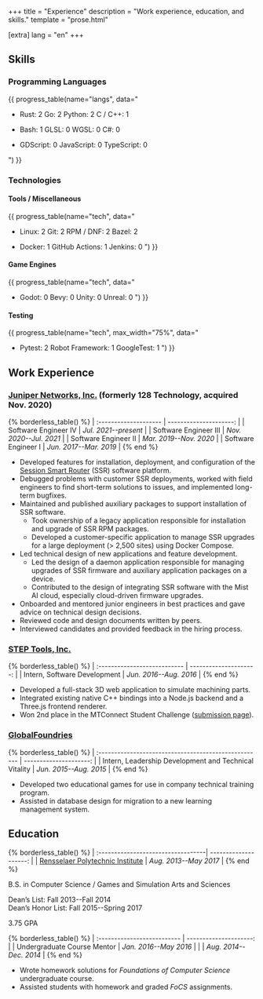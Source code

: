 +++
title = "Experience"
description = "Work experience, education, and skills."
template = "prose.html"

[extra]
lang = "en"
+++
<!-- markdownlint-disable no-trailing-punctuation -->

## Skills

### Programming Languages

{{ progress_table(name="langs", data="

- Rust: 2
  Go: 2
  Python: 2
  C / C++: 1

- Bash: 1
  GLSL: 0
  WGSL: 0
  C#: 0

- GDScript: 0
  JavaScript: 0
  TypeScript: 0

") }}

### Technologies

#### Tools / Miscellaneous

{{ progress_table(name="tech", data="

- Linux: 2
  Git: 2
  RPM / DNF: 2
  Bazel: 2

- Docker: 1
  GitHub Actions: 1
  Jenkins: 0
") }}

#### Game Engines

{{ progress_table(name="tech", data="

- Godot: 0
  Bevy: 0
  Unity: 0
  Unreal: 0
") }}

#### Testing

{{ progress_table(name="tech", max_width="75%", data="

- Pytest: 2
  Robot Framework: 1
  GoogleTest: 1
") }}

## Work Experience

### [Juniper Networks, Inc.](https://www.juniper.net/) (formerly 128 Technology, acquired Nov. 2020)

{% borderless_table() %}
| :-------------------- | ---------------------: |
| Software Engineer IV  | _Jul. 2021--present_   |
| Software Engineer III | _Nov. 2020--Jul. 2021_ |
| Software Engineer II  | _Mar. 2019--Nov. 2020_ |
| Software Engineer I   | _Jun. 2017--Mar. 2019_ |
{% end %}

- Developed features for installation, deployment, and configuration of the
  [Session Smart Router](https://www.juniper.net/us/en/products/routers/session-smart-router.html)
  (SSR) software platform.
- Debugged problems with customer SSR deployments, worked with field engineers
  to find short-term solutions to issues, and implemented long-term bugfixes.
- Maintained and published auxiliary packages to support installation of SSR software.
  - Took ownership of a legacy application responsible for installation and
    upgrade of SSR RPM packages.
  - Developed a customer-specific application to manage SSR upgrades for
    a large deployment (> 2,500 sites) using Docker Compose.
- Led technical design of new applications and feature development.
  - Led the design of a daemon application responsible for managing upgrades of
    SSR firmware and auxiliary application packages on a device.
  - Contributed to the design of integrating SSR software with the Mist AI cloud,
    especially cloud-driven firmware upgrades.
- Onboarded and mentored junior engineers in best practices and gave advice on
  technical design decisions.
- Reviewed code and design documents written by peers.
- Interviewed candidates and provided feedback in the hiring process.

### [STEP Tools, Inc.](https://www.steptools.com/)

{% borderless_table() %}
| :--------------------------- | ---------------------: |
| Intern, Software Development | _Jun. 2016--Aug. 2016_ |
{% end %}

- Developed a full-stack 3D web application to simulate machining parts.
- Integrated existing native C++ bindings into a Node.js backend and a Three.js
  frontend renderer.
- Won 2nd place in the MTConnect Student Challenge
  ([submission page](https://devpost.com/software/nc-js)).

### [GlobalFoundries](https://gf.com/)

{% borderless_table() %}
| :---------------------------------------------------- | ---------------------: |
| Intern, Leadership Development and Technical Vitality | _Jun. 2015--Aug. 2015_ |
{% end %}

- Developed two educational games for use in company technical training program.
- Assisted in database design for migration to a new learning management system.

## Education

{% borderless_table() %}
| :----------------------------------|  --------------------: |
| [Rensselaer Polytechnic Institute] |  _Aug. 2013--May 2017_ |
{% end %}

B.S. in Computer Science / Games and Simulation Arts and Sciences

Dean’s List: Fall 2013--Fall 2014
<br/>
Dean’s Honor List: Fall 2015--Spring 2017

3.75 GPA

{% borderless_table() %}
| :-------------------------- | ---------------------: |
| Undergraduate Course Mentor | _Jan. 2016--May 2016_  |
|                             | _Aug. 2014--Dec. 2014_ |
{% end %}

- Wrote homework solutions for _Foundations of Computer Science_ undergraduate course.
- Assisted students with homework and graded _FoCS_ assignments.

[Rensselaer Polytechnic Institute]: https://www.rpi.edu/

